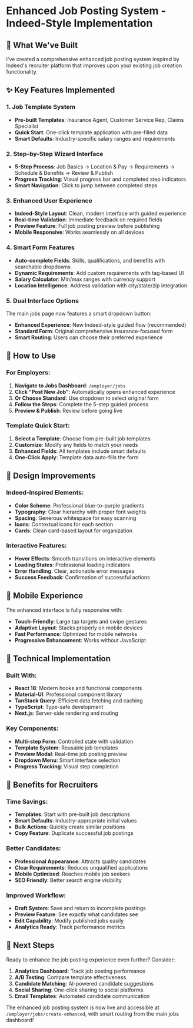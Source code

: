 # Enhanced Job Posting System - Indeed-Style Implementation

## 🎯 What We've Built

I've created a comprehensive enhanced job posting system inspired by Indeed's recruiter platform that improves upon your existing job creation functionality.

## ✨ Key Features Implemented

### 1. **Job Template System**

- **Pre-built Templates**: Insurance Agent, Customer Service Rep, Claims Specialist
- **Quick Start**: One-click template application with pre-filled data
- **Smart Defaults**: Industry-specific salary ranges and requirements

### 2. **Step-by-Step Wizard Interface**

- **5-Step Process**: Job Basics → Location & Pay → Requirements → Schedule & Benefits → Review & Publish
- **Progress Tracking**: Visual progress bar and completed step indicators
- **Smart Navigation**: Click to jump between completed steps

### 3. **Enhanced User Experience**

- **Indeed-Style Layout**: Clean, modern interface with guided experience
- **Real-time Validation**: Immediate feedback on required fields
- **Preview Feature**: Full job posting preview before publishing
- **Mobile Responsive**: Works seamlessly on all devices

### 4. **Smart Form Features**

- **Auto-complete Fields**: Skills, qualifications, and benefits with searchable dropdowns
- **Dynamic Requirements**: Add custom requirements with tag-based UI
- **Salary Calculator**: Min/max ranges with currency support
- **Location Intelligence**: Address validation with city/state/zip integration

### 5. **Dual Interface Options**

The main jobs page now features a smart dropdown button:

- **Enhanced Experience**: New Indeed-style guided flow (recommended)
- **Standard Form**: Original comprehensive insurance-focused form
- **Smart Routing**: Users can choose their preferred experience

## 🚀 How to Use

### For Employers:

1. **Navigate to Jobs Dashboard**: `/employer/jobs`
2. **Click "Post New Job"**: Automatically opens enhanced experience
3. **Or Choose Standard**: Use dropdown to select original form
4. **Follow the Steps**: Complete the 5-step guided process
5. **Preview & Publish**: Review before going live

### Template Quick Start:

1. **Select a Template**: Choose from pre-built job templates
2. **Customize**: Modify any fields to match your needs
3. **Enhanced Fields**: All templates include smart defaults
4. **One-Click Apply**: Template data auto-fills the form

## 🎨 Design Improvements

### Indeed-Inspired Elements:

- **Color Scheme**: Professional blue-to-purple gradients
- **Typography**: Clear hierarchy with proper font weights
- **Spacing**: Generous whitespace for easy scanning
- **Icons**: Contextual icons for each section
- **Cards**: Clean card-based layout for organization

### Interactive Features:

- **Hover Effects**: Smooth transitions on interactive elements
- **Loading States**: Professional loading indicators
- **Error Handling**: Clear, actionable error messages
- **Success Feedback**: Confirmation of successful actions

## 📱 Mobile Experience

The enhanced interface is fully responsive with:

- **Touch-Friendly**: Large tap targets and swipe gestures
- **Adaptive Layout**: Stacks properly on mobile devices
- **Fast Performance**: Optimized for mobile networks
- **Progressive Enhancement**: Works without JavaScript

## 🔧 Technical Implementation

### Built With:

- **React 18**: Modern hooks and functional components
- **Material-UI**: Professional component library
- **TanStack Query**: Efficient data fetching and caching
- **TypeScript**: Type-safe development
- **Next.js**: Server-side rendering and routing

### Key Components:

- **Multi-step Form**: Controlled state with validation
- **Template System**: Reusable job templates
- **Preview Modal**: Real-time job posting preview
- **Dropdown Menu**: Smart interface selection
- **Progress Tracking**: Visual step completion

## 🎯 Benefits for Recruiters

### Time Savings:

- **Templates**: Start with pre-built job descriptions
- **Smart Defaults**: Industry-appropriate initial values
- **Bulk Actions**: Quickly create similar positions
- **Copy Feature**: Duplicate successful job postings

### Better Candidates:

- **Professional Appearance**: Attracts quality candidates
- **Clear Requirements**: Reduces unqualified applications
- **Mobile Optimized**: Reaches mobile job seekers
- **SEO Friendly**: Better search engine visibility

### Improved Workflow:

- **Draft System**: Save and return to incomplete postings
- **Preview Feature**: See exactly what candidates see
- **Edit Capability**: Modify published jobs easily
- **Analytics Ready**: Track performance metrics

## 🚀 Next Steps

Ready to enhance the job posting experience even further? Consider:

1. **Analytics Dashboard**: Track job posting performance
2. **A/B Testing**: Compare template effectiveness
3. **Candidate Matching**: AI-powered candidate suggestions
4. **Social Sharing**: One-click sharing to social platforms
5. **Email Templates**: Automated candidate communication

The enhanced job posting system is now live and accessible at `/employer/jobs/create-enhanced`, with smart routing from the main jobs dashboard!
